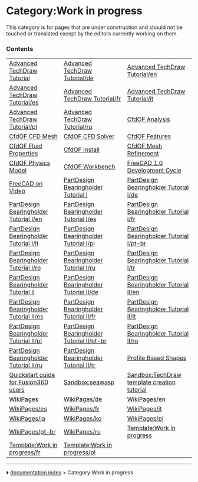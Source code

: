 # Category:Work in progress
This category is for pages that are under construction and should not be touched or translated except by the editors currently working on them.

### Contents

|     |     |     |
| --- | --- | --- |
| [Advanced TechDraw Tutorial](Advanced_TechDraw_Tutorial.md) | [Advanced TechDraw Tutorial/de](Advanced_TechDraw_Tutorial/de.md) | [Advanced TechDraw Tutorial/en](Advanced_TechDraw_Tutorial/en.md) |
| [Advanced TechDraw Tutorial/es](Advanced_TechDraw_Tutorial/es.md) | [Advanced TechDraw Tutorial/fr](Advanced_TechDraw_Tutorial/fr.md) | [Advanced TechDraw Tutorial/it](Advanced_TechDraw_Tutorial/it.md) |
| [Advanced TechDraw Tutorial/pl](Advanced_TechDraw_Tutorial/pl.md) | [Advanced TechDraw Tutorial/ru](Advanced_TechDraw_Tutorial/ru.md) | [CfdOF Analysis](CfdOF_Analysis.md) |
| [CfdOF CFD Mesh](CfdOF_CFD_Mesh.md) | [CfdOF CFD Solver](CfdOF_CFD_Solver.md) | [CfdOF Features](CfdOF_Features.md) |
| [CfdOF Fluid Properties](CfdOF_Fluid_Properties.md) | [CfdOF Install](CfdOF_Install.md) | [CfdOF Mesh Refinement](CfdOF_Mesh_Refinement.md) |
| [CfdOF Physics Model](CfdOF_Physics_Model.md) | [CfdOF Workbench](CfdOF_Workbench.md) | [FreeCAD 1.0 Development Cycle](FreeCAD_1.0_Development_Cycle.md) |
| [FreeCAD on Video](FreeCAD_on_Video.md) | [PartDesign Bearingholder Tutorial I](PartDesign_Bearingholder_Tutorial_I.md) | [PartDesign Bearingholder Tutorial I/de](PartDesign_Bearingholder_Tutorial_I/de.md) |
| [PartDesign Bearingholder Tutorial I/en](PartDesign_Bearingholder_Tutorial_I/en.md) | [PartDesign Bearingholder Tutorial I/es](PartDesign_Bearingholder_Tutorial_I/es.md) | [PartDesign Bearingholder Tutorial I/fr](PartDesign_Bearingholder_Tutorial_I/fr.md) |
| [PartDesign Bearingholder Tutorial I/it](PartDesign_Bearingholder_Tutorial_I/it.md) | [PartDesign Bearingholder Tutorial I/pl](PartDesign_Bearingholder_Tutorial_I/pl.md) | [PartDesign Bearingholder Tutorial I/pt-br](PartDesign_Bearingholder_Tutorial_I/pt-br.md) |
| [PartDesign Bearingholder Tutorial I/ro](PartDesign_Bearingholder_Tutorial_I/ro.md) | [PartDesign Bearingholder Tutorial I/ru](PartDesign_Bearingholder_Tutorial_I/ru.md) | [PartDesign Bearingholder Tutorial I/tr](PartDesign_Bearingholder_Tutorial_I/tr.md) |
| [PartDesign Bearingholder Tutorial II](PartDesign_Bearingholder_Tutorial_II.md) | [PartDesign Bearingholder Tutorial II/de](PartDesign_Bearingholder_Tutorial_II/de.md) | [PartDesign Bearingholder Tutorial II/en](PartDesign_Bearingholder_Tutorial_II/en.md) |
| [PartDesign Bearingholder Tutorial II/es](PartDesign_Bearingholder_Tutorial_II/es.md) | [PartDesign Bearingholder Tutorial II/fr](PartDesign_Bearingholder_Tutorial_II/fr.md) | [PartDesign Bearingholder Tutorial II/it](PartDesign_Bearingholder_Tutorial_II/it.md) |
| [PartDesign Bearingholder Tutorial II/pl](PartDesign_Bearingholder_Tutorial_II/pl.md) | [PartDesign Bearingholder Tutorial II/pt-br](PartDesign_Bearingholder_Tutorial_II/pt-br.md) | [PartDesign Bearingholder Tutorial II/ro](PartDesign_Bearingholder_Tutorial_II/ro.md) |
| [PartDesign Bearingholder Tutorial II/ru](PartDesign_Bearingholder_Tutorial_II/ru.md) | [PartDesign Bearingholder Tutorial II/tr](PartDesign_Bearingholder_Tutorial_II/tr.md) | [Profile Based Shapes](Profile_Based_Shapes.md) |
| [Quickstart guide for Fusion360 users](Quickstart_guide_for_Fusion360_users.md) | [Sandbox:seawasp](Sandbox_seawasp.md) | [Sandbox:TechDraw template creation tutorial](Sandbox_TechDraw_template_creation_tutorial.md) |
| [WikiPages](WikiPages.md) | [WikiPages/de](WikiPages/de.md) | [WikiPages/en](WikiPages/en.md) |
| [WikiPages/es](WikiPages/es.md) | [WikiPages/fr](WikiPages/fr.md) | [WikiPages/it](WikiPages/it.md) |
| [WikiPages/ja](WikiPages/ja.md) | [WikiPages/ko](WikiPages/ko.md) | [WikiPages/pl](WikiPages/pl.md) |
| [WikiPages/pt-br](WikiPages/pt-br.md) | [WikiPages/ru](WikiPages/ru.md) | [Template:Work in progress](Template_Work_in_progress.md) |
| [Template:Work in progress/fr](Template_Work_in_progress/fr.md) | [Template:Work in progress/pl](Template_Work_in_progress/pl.md) |



---
⏵ [documentation index](../README.md) > Category:Work in progress
